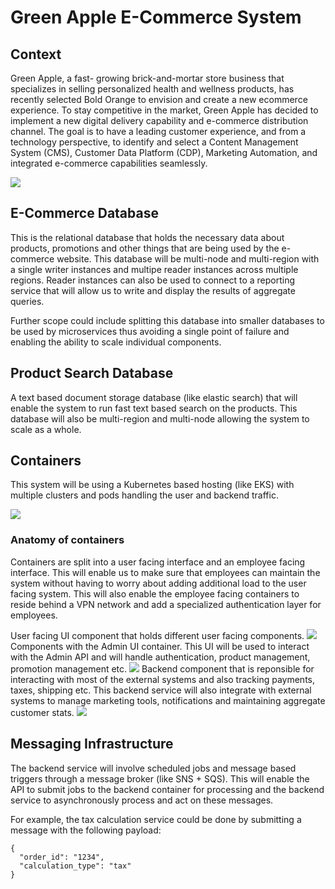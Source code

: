 # Green Apple E-Commerce System 
## Context 
Green Apple, a fast- growing brick-and-mortar store business that specializes in selling personalized health and wellness products, has recently selected Bold Orange to envision and create a new ecommerce experience. To stay competitive in the market, Green Apple has decided to implement a new digital delivery capability and e-commerce distribution channel. The goal is to have a leading customer experience, and from a technology perspective, to identify and select a Content Management System (CMS), Customer Data Platform (CDP), Marketing Automation, and integrated e-commerce capabilities seamlessly.

![](embed:Context)

## E-Commerce Database
This is the relational database that holds the necessary data about products, promotions and other things that are being used by the e-commerce website. This database will be multi-node and multi-region with a single writer instances and multipe reader instances across multiple regions. Reader instances can also be used to connect to a reporting service that will allow us to write and display the results of aggregate queries.

Further scope could include splitting this database into smaller databases to be used by microservices thus avoiding a single point of failure and enabling the ability to scale individual components.

## Product Search Database
A text based document storage database (like elastic search) that will enable the system to run fast text based search on the products. This database will also be multi-region and multi-node allowing the system to scale as a whole. 

## Containers
This system will be using a Kubernetes based hosting (like EKS) with multiple clusters and pods handling the user and backend traffic. 

![](embed:Container)

### Anatomy of containers
Containers are split into a user facing interface and an employee facing interface. This will enable us to make sure that employees can maintain the system without having to worry about adding additional load to the user facing system. This will also enable the employee facing containers to reside behind a VPN network and add a specialized authentication layer for employees.

User facing UI component that holds different user facing components.
![](embed:UI)
Components with the Admin UI container. This UI will be used to interact with the Admin API and will handle authentication, product management, promotion management etc.
![](embed:AdminUI)
Backend component that is reponsible for interacting with most of the external systems and also tracking payments, taxes, shipping etc. This backend service will also integrate with external systems to manage marketing tools, notifications and maintaining aggregate customer stats.
![](embed:Backend)


## Messaging Infrastructure
The backend service will involve scheduled jobs and message based triggers through a message broker (like SNS + SQS). This will enable the API to submit jobs to the backend container for processing and the backend service to asynchronously process and act on these messages. 

For example, the tax calculation service could be done by submitting a message with the following payload: 
```
{
  "order_id": "1234",
  "calculation_type": "tax"
}
```


